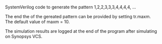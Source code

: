 SystemVerilog code to generate the pattern 1,2,2,3,3,3,4,4,4,4, ... 

The end the of the gereated pattern can be provided by setting tr.maxm. The default value of maxm = 10.

The simulation results are logged at the end of the program after simulating on Synopsys VCS.
